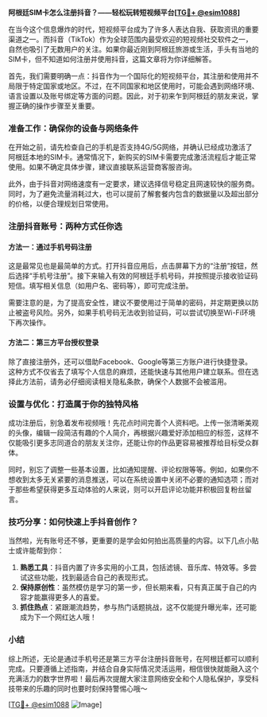 **阿根廷SIM卡怎么注册抖音？——轻松玩转短视频平台[[TG💪+ @esim1088](https://t.me/s/esim1088)]**

在当今这个信息爆炸的时代，短视频平台成为了许多人表达自我、获取资讯的重要渠道之一。而抖音（TikTok）作为全球范围内最受欢迎的短视频社交软件之一，自然也吸引了无数用户的关注。如果你最近刚到阿根廷旅游或生活，手头有当地的SIM卡，但不知道如何注册并使用抖音，这篇文章将为你详细解答。

首先，我们需要明确一点：抖音作为一个国际化的短视频平台，其注册和使用并不局限于特定国家或地区。不过，在不同国家和地区使用时，可能会遇到网络环境、语言设置以及账号绑定等方面的问题。因此，对于初来乍到阿根廷的朋友来说，掌握正确的操作步骤至关重要。

### 准备工作：确保你的设备与网络条件

在开始之前，请先检查自己的手机是否支持4G/5G网络，并确认已经成功激活了阿根廷本地的SIM卡。通常情况下，新购买的SIM卡需要完成激活流程后才能正常使用。如果不确定具体步骤，建议直接联系运营商客服咨询。

此外，由于抖音对网络速度有一定要求，建议选择信号稳定且网速较快的服务商。同时，为了避免流量消耗过大，也可以提前了解套餐内包含的数据量以及超出部分的价格，以便合理规划日常使用。

### 注册抖音账号：两种方式任你选

#### 方法一：通过手机号码注册
这是最常见也是最简单的方式。打开抖音应用后，点击屏幕下方的“注册”按钮，然后选择“手机号注册”。接下来输入有效的阿根廷手机号码，并按照提示接收验证码短信。填写相关信息（如用户名、密码等），即可完成注册。

需要注意的是，为了提高安全性，建议不要使用过于简单的密码，并定期更换以防止被盗号风险。另外，如果手机号码无法收到验证码，可以尝试切换至Wi-Fi环境下再次操作。

#### 方法二：第三方平台授权登录
除了直接注册外，还可以借助Facebook、Google等第三方账户进行快捷登录。这种方式不仅省去了填写个人信息的麻烦，还能快速与其他用户建立联系。但在选择此方法前，请务必仔细阅读相关隐私条款，确保个人数据不会被滥用。

### 设置与优化：打造属于你的独特风格

成功注册后，别急着发布视频哦！先花点时间完善个人资料吧。上传一张清晰美观的头像，编辑一段简洁有趣的个人简介，再根据兴趣爱好添加相应的标签，这样不仅能吸引更多志同道合的朋友关注你，还能让你的作品更容易被推荐给目标受众群体。

同时，别忘了调整一些基本设置，比如通知提醒、评论权限等等。例如，如果你不想收到太多无关紧要的消息推送，可以在系统设置中关闭不必要的通知选项；而对于那些希望获得更多互动体验的人来说，则可以开启评论功能并积极回复粉丝留言。

### 技巧分享：如何快速上手抖音创作？

当然啦，光有账号还不够，更重要的是学会如何拍出高质量的内容。以下几点小贴士或许能帮到你：

1. **熟悉工具**：抖音内置了许多实用的小工具，包括滤镜、音乐库、特效等。多尝试这些功能，找到最适合自己的表现形式。
2. **保持原创性**：虽然模仿是学习的第一步，但长期来看，只有真正属于自己的内容才能赢得更多人的喜爱。
3. **抓住热点**：紧跟潮流趋势，参与热门话题挑战，这不仅能提升曝光率，还可能成为下一个网红达人哦！

### 小结

综上所述，无论是通过手机号还是第三方平台注册抖音账号，在阿根廷都可以顺利完成。只要遵循上述指南，并结合自身实际情况灵活运用，相信很快就能融入这个充满活力的数字世界啦！最后再次提醒大家注意网络安全和个人隐私保护，享受科技带来的乐趣的同时也要时刻保持警惕心哦～

[[TG💪+ @esim1088](https://t.me/s/esim1088) ![Image](https://i.postimg.cc/4NQfJmqS/Snipaste-2025-05-13-00-14-12.png)]